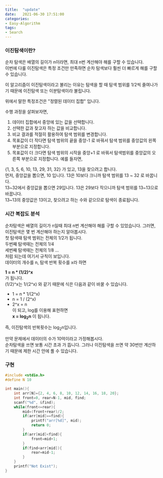 ```yaml
---
title:  "update"
date:   2021-06-30 17:51:00
categories:
- Easy-Algorithm
tags:
- Search
---
```


### 이진탐색이란?
순차 탐색은 배열의 길이가 n이라면, 최대 n번 계산해야 해를 구할 수 있습니다.<br>
이번에 다룰 이진탐색은 특정 조건만 만족하면 순차 탐색보다 훨씬 더 빠르게 해를 구할 수 있습니다.<br>

이 알고리즘이 이진탐색이라고 불리는 이유는 탐색을 할 때 탐색 범위를 1/2씩 줄여나가기 때문에 이진탐색 또는 이분탐색이라 불립니다.<br>

위에서 말한 특정조건은 "정렬된 데이터 집합" 입니다.<br>

수행 과정을 살펴보자면,<br>
1. 데이터 집합에서 중앙에 있는 값을 선택합니다.
2. 선택한 값과 찾고자 하는 값을 비교합니다.
3. 비교 결과를 적절히 활용하여 탐색 범위를 변경합니다.
  1. 목표값이 더 작다면 탐색 범위의 끝을 중앙-1 로 바꿔서 탐색 범위를 중앙값의 왼쪽부분으로 지정합니다.
  2. 목표값이 더 크다면 탐색 범위의 시작을 중앙+1 로 바꿔서 탐색범위를 중앙값의 오른쪽 부분으로 지정합니다.
  예를 들자면,

{1, 3, 5, 6, 10, 13, 29, 31, 32} 가 있고, 13을 찾으려고 합니다.<br>
먼저, 중앙값을 뽑으면, 10 입니다. 13은 10보다 크니까 탐색 범위를 13 ~ 32 로 바꿉니다.<br>
13~32에서 중앙값을 뽑으면 29입니다. 13은 29보다 작으니까 탐색 범위를 13~13으로 바꿉니다.<br>
13~13의 중앙값은 13이고, 찾으려고 하는 수와 같으므로 탐색이 종료됩니다.<br>

### 시간 복잡도 분석
순차탐색은 배열의 길이가 n일때 최대 n번 계산해야 해를 구할 수 있었습니다. 그러면, 이진탐색은 몇 번 계산해야 하는지 알아봅시다.<br>
첫 탐색때 탐색 범위는 전체의 1/2가 됩니다.<br>
두번째 탐색때는 전체의 1/4<br>
세번째 탐색때는 전체의 1/8 ...<br>
처럼 되는데 여기서 규칙이 보입니다.<br>
데이터의 개수를 n, 탐색 반복 횟수를 x라 하면<br>

<b>1 = n * (1/2)^x</b><br>
가 됩니다.<br>
(1/2)^x는 1/(2^x) 와 같기 때문에 식은 다음과 같이 바꿀 수 있습니다.<br>
* 1 =  n * 1/(2^x)
* n = 1 / (2^x)
* 2^x = n<br>
이 되고, log를 이용해 표현하면<br>
<b>x = log<sub>2</sub>n</b> 이 됩니다.

즉, 이진탐색의 반복횟수는 log<sub>2</sub>n입니다.

만약 문제에서 데이터의 수가 10억이라고 가정해봅시다.<br>
순차탐색을 쓰면 보통 시간 초과 가 뜹니다. 그러나 이진탐색을 쓰면 약 30번만 계산하기 때문에 제한 시간 안에 풀 수 있습니다.

### 구현
```cpp
#include <stdio.h>
#define N 10

int main(){
    int arr[N]={2, 4, 6, 8, 10, 12, 14, 16, 18, 20};
    int front=0, rear=N-1, mid, find;
    scanf("%d", &find);
    while(front<=rear){
        mid=(front+rear)/2;
        if(arr[mid]==find){
            printf("arr[%d]", mid);
            return 0;
        }
        if(arr[mid]<find){
            front=mid+1;
        }
        if(find<arr[mid]){
            rear=mid-1;
        }
    }
    printf("Not Exist");
}
```